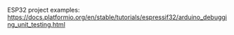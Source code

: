 

ESP32 project examples:
https://docs.platformio.org/en/stable/tutorials/espressif32/arduino_debugging_unit_testing.html

